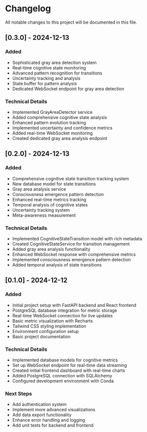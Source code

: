 # Changelog

All notable changes to this project will be documented in this file.

## [0.3.0] - 2024-12-13

### Added
- Sophisticated gray area detection system
- Real-time cognitive state monitoring
- Advanced pattern recognition for transitions
- Uncertainty tracking and analysis
- State buffer for pattern analysis
- Dedicated WebSocket endpoint for gray area detection

### Technical Details
- Implemented GrayAreaDetector service
- Added comprehensive cognitive state analysis
- Enhanced pattern evolution tracking
- Implemented uncertainty and confidence metrics
- Added real-time WebSocket monitoring
- Created dedicated gray area analysis endpoint

## [0.2.0] - 2024-12-13

### Added
- Comprehensive cognitive state transition tracking system
- New database model for state transitions
- Gray area analysis service
- Consciousness emergence pattern detection
- Enhanced real-time metrics tracking
- Temporal analysis of cognitive states
- Uncertainty tracking system
- Meta-awareness measurement

### Technical Details
- Implemented CognitiveStateTransition model with rich metadata
- Created CognitiveStateService for transition management
- Added gray area analysis functionality
- Enhanced WebSocket response with comprehensive metrics
- Implemented consciousness emergence pattern detection
- Added temporal analysis of state transitions

## [0.1.0] - 2024-12-12

### Added
- Initial project setup with FastAPI backend and React frontend
- PostgreSQL database integration for metric storage
- Real-time WebSocket connection for live updates
- Basic metric visualization with Recharts
- Tailwind CSS styling implementation
- Environment configuration setup
- Basic project documentation

### Technical Details
- Implemented database models for cognitive metrics
- Set up WebSocket endpoint for real-time data streaming
- Created initial frontend dashboard with real-time charts
- Added PostgreSQL connection with SQLAlchemy
- Configured development environment with Conda

### Next Steps
- Add authentication system
- Implement more advanced visualizations
- Add data export functionality
- Enhance error handling and logging
- Add unit tests for backend and frontend
